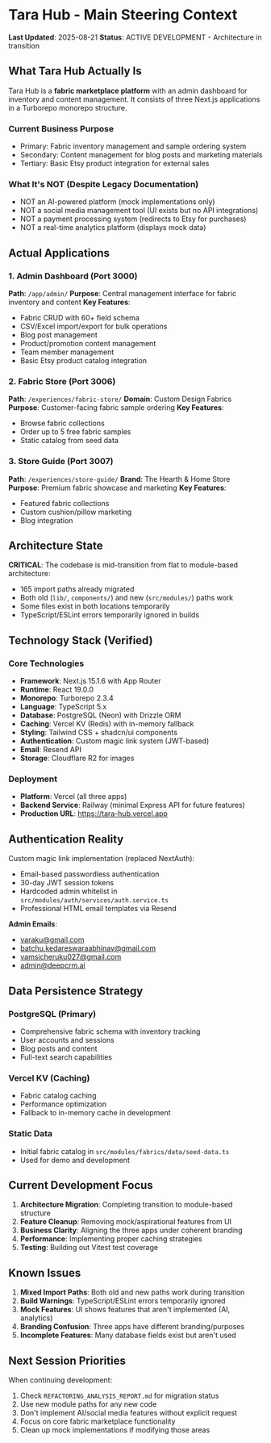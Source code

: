# Tara Hub - Main Steering Context

**Last Updated**: 2025-08-21
**Status**: ACTIVE DEVELOPMENT - Architecture in transition

## What Tara Hub Actually Is

Tara Hub is a **fabric marketplace platform** with an admin dashboard for inventory and content management. It consists of three Next.js applications in a Turborepo monorepo structure.

### Current Business Purpose
- Primary: Fabric inventory management and sample ordering system
- Secondary: Content management for blog posts and marketing materials
- Tertiary: Basic Etsy product integration for external sales

### What It's NOT (Despite Legacy Documentation)
- NOT an AI-powered platform (mock implementations only)
- NOT a social media management tool (UI exists but no API integrations)
- NOT a payment processing system (redirects to Etsy for purchases)
- NOT a real-time analytics platform (displays mock data)

## Actual Applications

### 1. Admin Dashboard (Port 3000)
**Path**: `/app/admin/`
**Purpose**: Central management interface for fabric inventory and content
**Key Features**:
- Fabric CRUD with 60+ field schema
- CSV/Excel import/export for bulk operations
- Blog post management
- Product/promotion content management
- Team member management
- Basic Etsy product catalog integration

### 2. Fabric Store (Port 3006)
**Path**: `/experiences/fabric-store/`
**Domain**: Custom Design Fabrics
**Purpose**: Customer-facing fabric sample ordering
**Key Features**:
- Browse fabric collections
- Order up to 5 free fabric samples
- Static catalog from seed data

### 3. Store Guide (Port 3007)
**Path**: `/experiences/store-guide/`
**Brand**: The Hearth & Home Store
**Purpose**: Premium fabric showcase and marketing
**Key Features**:
- Featured fabric collections
- Custom cushion/pillow marketing
- Blog integration

## Architecture State

**CRITICAL**: The codebase is mid-transition from flat to module-based architecture:
- 165 import paths already migrated
- Both old (`lib/`, `components/`) and new (`src/modules/`) paths work
- Some files exist in both locations temporarily
- TypeScript/ESLint errors temporarily ignored in builds

## Technology Stack (Verified)

### Core Technologies
- **Framework**: Next.js 15.1.6 with App Router
- **Runtime**: React 19.0.0
- **Monorepo**: Turborepo 2.3.4
- **Language**: TypeScript 5.x
- **Database**: PostgreSQL (Neon) with Drizzle ORM
- **Caching**: Vercel KV (Redis) with in-memory fallback
- **Styling**: Tailwind CSS + shadcn/ui components
- **Authentication**: Custom magic link system (JWT-based)
- **Email**: Resend API
- **Storage**: Cloudflare R2 for images

### Deployment
- **Platform**: Vercel (all three apps)
- **Backend Service**: Railway (minimal Express API for future features)
- **Production URL**: https://tara-hub.vercel.app

## Authentication Reality

Custom magic link implementation (replaced NextAuth):
- Email-based passwordless authentication
- 30-day JWT session tokens
- Hardcoded admin whitelist in `src/modules/auth/services/auth.service.ts`
- Professional HTML email templates via Resend

**Admin Emails**:
- varaku@gmail.com
- batchu.kedareswaraabhinav@gmail.com
- vamsicheruku027@gmail.com
- admin@deepcrm.ai

## Data Persistence Strategy

### PostgreSQL (Primary)
- Comprehensive fabric schema with inventory tracking
- User accounts and sessions
- Blog posts and content
- Full-text search capabilities

### Vercel KV (Caching)
- Fabric catalog caching
- Performance optimization
- Fallback to in-memory cache in development

### Static Data
- Initial fabric catalog in `src/modules/fabrics/data/seed-data.ts`
- Used for demo and development

## Current Development Focus

1. **Architecture Migration**: Completing transition to module-based structure
2. **Feature Cleanup**: Removing mock/aspirational features from UI
3. **Business Clarity**: Aligning the three apps under coherent branding
4. **Performance**: Implementing proper caching strategies
5. **Testing**: Building out Vitest test coverage

## Known Issues

1. **Mixed Import Paths**: Both old and new paths work during transition
2. **Build Warnings**: TypeScript/ESLint errors temporarily ignored
3. **Mock Features**: UI shows features that aren't implemented (AI, analytics)
4. **Branding Confusion**: Three apps have different branding/purposes
5. **Incomplete Features**: Many database fields exist but aren't used

## Next Session Priorities

When continuing development:
1. Check `REFACTORING_ANALYSIS_REPORT.md` for migration status
2. Use new module paths for any new code
3. Don't implement AI/social media features without explicit request
4. Focus on core fabric marketplace functionality
5. Clean up mock implementations if modifying those areas